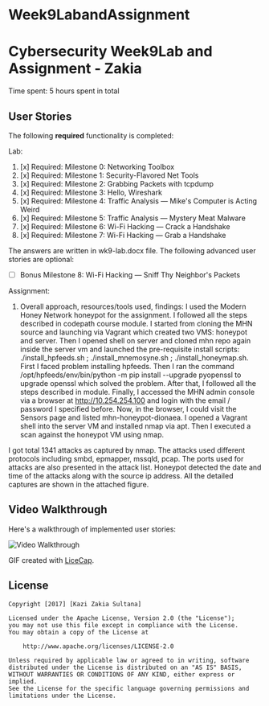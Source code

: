 # Week9LabandAssignment
# Cybersecurity Week9Lab and Assignment - Zakia 

Time spent: 5 hours spent in total 

## User Stories

The following **required** functionality is completed:

Lab:
1. [x]  Required: Milestone 0: Networking Toolbox
2. [x]  Required: Milestone 1: Security-Flavored Net Tools
3. [x]  Required: Milestone 2: Grabbing Packets with tcpdump
4. [x]  Required: Milestone 3: Hello, Wireshark
5. [x]  Required: Milestone 4: Traffic Analysis — Mike's Computer is Acting Weird
6. [x]  Required: Milestone 5: Traffic Analysis — Mystery Meat Malware
7. [x]  Required: Milestone 6: Wi-Fi Hacking — Crack a Handshake
8. [x]  Required: Milestone 7: Wi-Fi Hacking — Grab a Handshake

The answers are written in wk9-lab.docx file.
The following advanced user stories are optional:

* [ ]  Bonus Milestone 8: Wi-Fi Hacking — Sniff Thy Neighbor's Packets

Assignment:
1. Overall approach, resources/tools used, findings: I used the Modern Honey Network honeypot for the assignment. I followed all the steps described in codepath course module. I started from cloning the MHN source and launching via Vagrant which created two VMS: honeypot and server. Then I opened shell on server and cloned mhn repo again inside the server vm and launched the pre-requisite install scripts: ./install_hpfeeds.sh ; ./install_mnemosyne.sh ; ./install_honeymap.sh. First I faced problem installing hpfeeds. Then I ran the command /opt/hpfeeds/env/bin/python -m pip install --upgrade pyopenssl to upgrade openssl which solved the problem. After that, I followed all the steps described in module. Finally, I accessed the MHN admin console via a browser at http://10.254.254.100 and login with the email / password I specified before. Now, in the browser, I could visit the Sensors page and listed mhn-honeypot-dionaea. I opened a Vagrant shell into the server VM and installed nmap via apt. Then I executed a scan against the honeypot VM using nmap.

I got total 1341 attacks as captured by nmap. The attacks used different protocols including smbd, epmapper, mssqld, pcap. The ports used for attacks are also presented in the attack list. Honeypot detected the date and time of the attacks along with the source ip address. All the detailed captures are shown in the attached figure.

## Video Walkthrough

Here's a walkthrough of implemented user stories:

<img src='https://github.com/zakia00/Week2Lab/blob/master/wk-9-assign.gif' title='Video Walkthrough of Week9 Assignment' width='' alt='Video Walkthrough' />

GIF created with [LiceCap](http://www.cockos.com/licecap/).

## License

    Copyright [2017] [Kazi Zakia Sultana]

    Licensed under the Apache License, Version 2.0 (the "License");
    you may not use this file except in compliance with the License.
    You may obtain a copy of the License at

        http://www.apache.org/licenses/LICENSE-2.0

    Unless required by applicable law or agreed to in writing, software
    distributed under the License is distributed on an "AS IS" BASIS,
    WITHOUT WARRANTIES OR CONDITIONS OF ANY KIND, either express or implied.
    See the License for the specific language governing permissions and
    limitations under the License.
